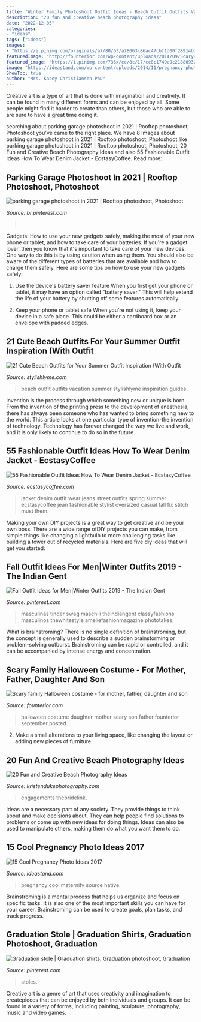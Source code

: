 ```yaml
---
title: "Winter Family Photoshoot Outfit Ideas - Beach Outfit Outfits Vacation Summer Stylishlyme Inspiration Guides"
description: "20 fun and creative beach photography ideas"
date: "2022-12-05"
categories:
- "ideas"
tags: ["ideas"]
images:
- "https://i.pinimg.com/originals/a7/80/63/a78063c86ac47cbf1d00f28914b2de65.jpg"
featuredImage: "http://founterior.com/wp-content/uploads/2014/09/Scary-family-Halloween-costume-for-mother-father-daughter-and-son.jpg"
featured_image: "https://i.pinimg.com/736x/cc/8c/17/cc8c1749e9c2188093204b23aac2625d.jpg"
image: "https://ideastand.com/wp-content/uploads/2014/11/pregnancy-photo-ideas/11-cool-pregnancy-photo-ideas.jpg"
ShowToc: true
author: "Mrs. Kasey Christiansen PhD"
---
```



Creative art is a type of art that is done with imagination and creativity. It can be found in many different forms and can be enjoyed by all. Some people might find it harder to create than others, but those who are able to are sure to have a great time doing it.

	

		
searching about parking garage photoshoot in 2021 | Rooftop photoshoot, Photoshoot you've came to the right place. We have 8 Images about parking garage photoshoot in 2021 | Rooftop photoshoot, Photoshoot like parking garage photoshoot in 2021 | Rooftop photoshoot, Photoshoot, 20 Fun and Creative Beach Photography Ideas and also 55 Fashionable Outfit Ideas How To Wear Denim Jacket - EcstasyCoffee. Read more:
		
    
## Parking Garage Photoshoot In 2021 | Rooftop Photoshoot, Photoshoot

<img loading=lazy src="https://i.pinimg.com/736x/cc/8c/17/cc8c1749e9c2188093204b23aac2625d.jpg" onerror="this.onerror=null;this.src='https://tse2.mm.bing.net/th?id=OIP.U6hdwaEYDTMqykBLMNfqcQHaJ3&amp;pid=15.1';" alt="parking garage photoshoot in 2021 | Rooftop photoshoot, Photoshoot">

_Source: br.pinterest.com_

>. 

	

Gadgets: How to use your new gadgets safely, making the most of your new phone or tablet, and how to take care of your batteries.
If you're a gadget lover, then you know that it's important to take care of your new devices. One way to do this is by using caution when using them. You should also be aware of the different types of batteries that are available and how to charge them safely. Here are some tips on how to use your new gadgets safely: 
1) Use the device's battery saver feature When you first get your phone or tablet, it may have an option called "battery saver." This will help extend the life of your battery by shutting off some features automatically. 

2) Keep your phone or tablet safe When you're not using it, keep your device in a safe place. This could be either a cardboard box or an envelope with padded edges.

    
## 21 Cute Beach Outfits For Your Summer Outfit Inspiration (With Outfit

<img loading=lazy src="https://stylishlyme.com/wp-content/uploads/2016/07/Cute-Outfit-for-a-Beach-Vacation.jpg" onerror="this.onerror=null;this.src='https://tse2.mm.bing.net/th?id=OIP.inu7c4TgPBzfqhz_zNEWSAHaLH&amp;pid=15.1';" alt="21 Cute Beach Outfits for Your Summer Outfit Inspiration (With Outfit">

_Source: stylishlyme.com_

>beach outfit outfits vacation summer stylishlyme inspiration guides. 

	

Invention is the process through which something new or unique is born. From the invention of the printing press to the development of anesthesia, there has always been someone who has wanted to bring something new to the world. This article looks at one particular type of invention-the invention of technology. Technology has forever changed the way we live and work, and it is only likely to continue to do so in the future.

    
## 55 Fashionable Outfit Ideas How To Wear Denim Jacket - EcstasyCoffee

<img loading=lazy src="http://i2.wp.com/www.ecstasycoffee.com/wp-content/uploads/2016/10/Must-have-them-Stitch-Fix-Stylist.jpg" onerror="this.onerror=null;this.src='https://tse4.mm.bing.net/th?id=OIP.YLtwAANP6BwnqESv-KHrLAAAAA&amp;pid=15.1';" alt="55 Fashionable Outfit Ideas How To Wear Denim Jacket - EcstasyCoffee">

_Source: ecstasycoffee.com_

>jacket denim outfit wear jeans street outfits spring summer ecstasycoffee jean fashionable stylist oversized casual fall fix stitch must them. 

	

Making your own DIY projects is a great way to get creative and be your own boss. There are a wide range ofDIY projects you can make, from simple things like changing a lightbulb to more challenging tasks like building a tower out of recycled materials. Here are five diy ideas that will get you started: 

    
## Fall Outfit Ideas For Men|Winter Outfits 2019 - The Indian Gent

<img loading=lazy src="https://i.pinimg.com/originals/a7/80/63/a78063c86ac47cbf1d00f28914b2de65.jpg" onerror="this.onerror=null;this.src='https://tse4.mm.bing.net/th?id=OIP.Jc6e8BvOne36Pqy1YB1olQHaLH&amp;pid=15.1';" alt="Fall Outfit Ideas for Men|Winter Outfits 2019 - The Indian Gent">

_Source: pinterest.com_

>masculinas tinder swag maschili theindiangent classyfashions masculinos thewhitestyle ameliefashionmagazine phototakes. 

	

What is brainstroming?
There is no single definition of brainstroming, but the concept is generally used to describe a sudden brainstorming or problem-solving outburst. Brainstroming can be rapid or controlled, and it can be accompanied by intense energy and concentration.

    
## Scary Family Halloween Costume - For Mother, Father, Daughter And Son

<img loading=lazy src="http://founterior.com/wp-content/uploads/2014/09/Scary-family-Halloween-costume-for-mother-father-daughter-and-son.jpg" onerror="this.onerror=null;this.src='https://tse3.mm.bing.net/th?id=OIP.oqOjwOlZs56hl5gbZgcXzwHaKv&amp;pid=15.1';" alt="Scary family Halloween costume - for mother, father, daughter and son">

_Source: founterior.com_

>halloween costume daughter mother scary son father founterior september posted. 

	

2. Make a small alterations to your living space, like changing the layout or adding new pieces of furniture. 

    
## 20 Fun And Creative Beach Photography Ideas

<img loading=lazy src="https://www.kristendukephotography.com/wp-content/uploads/2015/03/beach-engagements.jpg" onerror="this.onerror=null;this.src='https://tse2.mm.bing.net/th?id=OIP.RSVSqouTF9PTF5fDD0uOqAHaLH&amp;pid=15.1';" alt="20 Fun and Creative Beach Photography Ideas">

_Source: kristendukephotography.com_

>engagements thebridelink. 

	

Ideas are a necessary part of any society. They provide things to think about and make decisions about. They can help people find solutions to problems or come up with new ideas for doing things. Ideas can also be used to manipulate others, making them do what you want them to do.

    
## 15 Cool Pregnancy Photo Ideas 2017

<img loading=lazy src="https://ideastand.com/wp-content/uploads/2014/11/pregnancy-photo-ideas/11-cool-pregnancy-photo-ideas.jpg" onerror="this.onerror=null;this.src='https://tse3.mm.bing.net/th?id=OIP.PH-nrj7pYGLcAD8ionDNTAHaLK&amp;pid=15.1';" alt="15 Cool Pregnancy Photo Ideas 2017">

_Source: ideastand.com_

>pregnancy cool maternity source hative. 

	

Brainstroming is a mental process that helps us organize and focus on specific tasks. It is also one of the most important skills you can have for your career. Brainstroming can be used to create goals, plan tasks, and track progress.

    
## Graduation Stole | Graduation Shirts, Graduation Photoshoot, Graduation

<img loading=lazy src="https://i.pinimg.com/736x/54/f1/2c/54f12c36721e4680d127a64ef0c72d0a.jpg" onerror="this.onerror=null;this.src='https://tse1.mm.bing.net/th?id=OIP.aq5uroudNAU0u3dIfXGp2wHaQi&amp;pid=15.1';" alt="Graduation stole | Graduation shirts, Graduation photoshoot, Graduation">

_Source: pinterest.com_

>stoles. 

	

Creative art is a genre of art that uses creativity and imagination to createpieces that can be enjoyed by both individuals and groups. It can be found in a variety of forms, including painting, sculpture, photography, music and video games.

